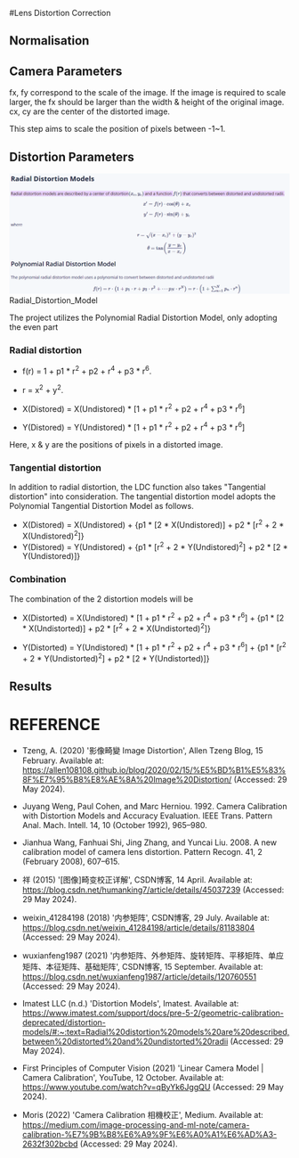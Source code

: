 #Lens Distortion Correction

## Normalisation

## Camera Parameters
fx, fy correspond to the scale of the image. If the image is required to scale larger, the fx should be larger than the width & height of the original image.
cx, cy are the center of the distorted image.

This step aims to scale the position of pixels between -1~1.

## Distortion Parameters
<img src = "Radial_Distortion_Model.png"> Radial_Distortion_Model <img>

The project utilizes the Polynomial Radial Distortion Model, only adopting the even part 

### Radial distortion

- f(r) = 1 + p1 * r<sup>2</sup> + p2 + r<sup>4</sup> + p3 * r<sup>6</sup>. 
- r = x<sup>2</sup> + y<sup>2</sup>.

- X(Distored) = X(Undistored) * [1 + p1 * r<sup>2</sup> + p2 + r<sup>4</sup> + p3 * r<sup>6</sup>]
- Y(Distored) = Y(Undistored) * [1 + p1 * r<sup>2</sup> + p2 + r<sup>4</sup> + p3 * r<sup>6</sup>]

Here, x & y are the positions of pixels in a distorted image.

### Tangential distortion

In addition to radial distortion, the LDC function also takes "Tangential distortion" into consideration. The tangential distortion model adopts the Polynomial Tangential Distortion Model as follows.

- X(Distored) = X(Undistored) + {p1 * [2 * X(Undistored)] + p2 * [r<sup>2</sup> + 2 * X(Undistored)<sup>2</sup>]}
- Y(Distored) = Y(Undistored) + {p1 * [r<sup>2</sup> + 2 * Y(Undistored)<sup>2</sup>] + p2 * [2 * Y(Undistored)]}

### Combination
The combination of the 2 distortion models will be 
- X(Distorted) = X(Undistored) * [1 + p1 * r<sup>2</sup> + p2 + r<sup>4</sup> + p3 * r<sup>6</sup>] + {p1 * [2 * X(Undistorted)] + p2 * [r<sup>2</sup> + 2 * X(Undistorted)<sup>2</sup>]}

- Y(Distorted) = Y(Undistored) * [1 + p1 * r<sup>2</sup> + p2 + r<sup>4</sup> + p3 * r<sup>6</sup>] + {p1 * [r<sup>2</sup> + 2 * Y(Undistorted)<sup>2</sup>] + p2 * [2 * Y(Undistorted)]}

## Results


# REFERENCE
- Tzeng, A. (2020) '影像畸變 Image Distortion', Allen Tzeng Blog, 15 February. Available at: https://allen108108.github.io/blog/2020/02/15/%E5%BD%B1%E5%83%8F%E7%95%B8%E8%AE%8A%20Image%20Distortion/ (Accessed: 29 May 2024).

- Juyang Weng, Paul Cohen, and Marc Herniou. 1992. Camera Calibration with Distortion Models and Accuracy Evaluation. IEEE Trans. Pattern Anal. Mach. Intell. 14, 10 (October 1992), 965–980.

- Jianhua Wang, Fanhuai Shi, Jing Zhang, and Yuncai Liu. 2008. A new calibration model of camera lens distortion. Pattern Recogn. 41, 2 (February 2008), 607–615.

- 祥 (2015) '[图像]畸变校正详解', CSDN博客, 14 April. Available at: https://blog.csdn.net/humanking7/article/details/45037239 (Accessed: 29 May 2024).

- weixin_41284198 (2018) '内参矩阵', CSDN博客, 29 July. Available at: https://blog.csdn.net/weixin_41284198/article/details/81183804 (Accessed: 29 May 2024).

- wuxianfeng1987 (2021) '内参矩阵、外参矩阵、旋转矩阵、平移矩阵、单应矩阵、本征矩阵、基础矩阵', CSDN博客, 15 September. Available at: https://blog.csdn.net/wuxianfeng1987/article/details/120760551 (Accessed: 29 May 2024).

- Imatest LLC (n.d.) 'Distortion Models', Imatest. Available at: https://www.imatest.com/support/docs/pre-5-2/geometric-calibration-deprecated/distortion-models/#:~:text=Radial%20distortion%20models%20are%20described,between%20distorted%20and%20undistorted%20radii (Accessed: 29 May 2024).

- First Principles of Computer Vision (2021) 'Linear Camera Model | Camera Calibration', YouTube, 12 October. Available at: https://www.youtube.com/watch?v=qByYk6JggQU (Accessed: 29 May 2024).

- Moris (2022) 'Camera Calibration 相機校正', Medium. Available at: https://medium.com/image-processing-and-ml-note/camera-calibration-%E7%9B%B8%E6%A9%9F%E6%A0%A1%E6%AD%A3-2632f302bcbd (Accessed: 29 May 2024).
